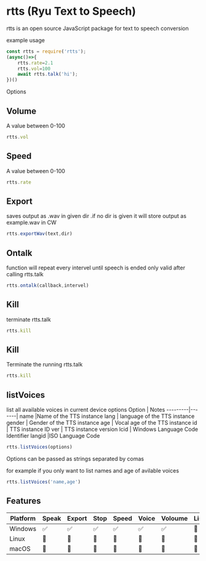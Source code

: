 # rtts (Ryu Text to Speech)


rtts is an open source JavaScript package for text to speech conversion

example usage
```javascript
const rtts = require('rtts');
(async()=>{
    rtts.rate=2.1
    rtts.vol=100
    await rtts.talk('hi');
})()
```
Options 

## Volume
A value between 0-100
```javascript
rtts.vol
```
## Speed
A value between 0-100
```javascript
rtts.rate
```
## Export
saves output as .wav in given dir .if no dir is given it will store output as example.wav in CW
```javascript
rtts.exportWav(text,dir)
```
## Ontalk
function will repeat every intervel until speech is ended only valid after calling rtts.talk
```javascript
rtts.ontalk(callback,intervel)
```
## Kill
terminate  rtts.talk
```javascript
rtts.kill
```
## Kill
Terminate the running rtts.talk
```javascript
rtts.kill
```
## listVoices
list all available voices in current device 
options
Option | Notes 
---------|-------|
name |Name of the TTS instance
lang | language of the TTS instance
gender | Gender of the  TTS instance 
age    | Vocal age of the  TTS instance
id     | TTS instance ID
ver    |  TTS instance version
lcid   | Windows Language Code Identifier
langid |ISO Language Code

```javascript
rtts.listVoices(options) 
```
Options can be passed as strings separated by comas 

for example if you only want to list names and age of avilable voices 
```javascript
rtts.listVoices('name,age') 
```


## Features 

Platform | Speak | Export | Stop | Speed | Voice | Voloume | List 
---------|-------|--------|------|-------|-------|----- |-----
Windows | :white_check_mark: | :white_check_mark: | :white_check_mark: | :white_check_mark: | :white_check_mark: | :white_check_mark: |  :no_entry_sign:
Linux   | :no_entry_sign: | :no_entry_sign:    | :no_entry_sign: | :no_entry_sign: | :no_entry_sign: | :no_entry_sign: | :no_entry_sign:
macOS  | :no_entry_sign: | :no_entry_sign: | :no_entry_sign: | :no_entry_sign: | :no_entry_sign: | :no_entry_sign: | :no_entry_sign:

